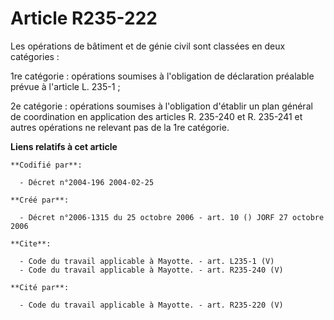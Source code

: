 # Article R235-222

Les opérations de bâtiment et de génie civil sont classées en deux catégories : 

1re catégorie : opérations soumises à l'obligation de déclaration préalable prévue à l'article L. 235-1 ; 

2e catégorie : opérations soumises à l'obligation d'établir un plan général de coordination en application des articles R.
235-240 et R. 235-241 et autres opérations ne relevant pas de la 1re catégorie.

**Liens relatifs à cet article**

	**Codifié par**:

	  - Décret n°2004-196 2004-02-25

	**Créé par**:

	  - Décret n°2006-1315 du 25 octobre 2006 - art. 10 () JORF 27 octobre 2006

	**Cite**:

	  - Code du travail applicable à Mayotte. - art. L235-1 (V)
	  - Code du travail applicable à Mayotte. - art. R235-240 (V)

	**Cité par**:

	  - Code du travail applicable à Mayotte. - art. R235-220 (V)
